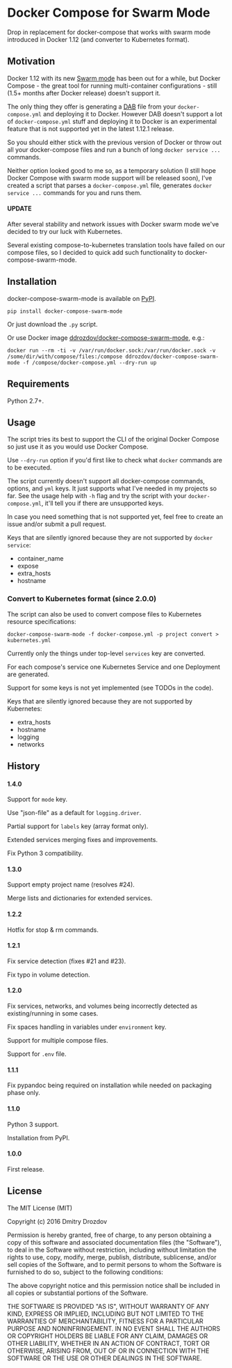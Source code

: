 # Docker Compose for Swarm Mode

Drop in replacement for docker-compose that works with swarm mode introduced in Docker 1.12 (and converter to Kubernetes format).

## Motivation

Docker 1.12 with its new [Swarm mode](https://docs.docker.com/engine/swarm/) has been out for a while, but Docker Compose - the great tool for running multi-container configurations - still (1.5+ months after Docker release) doesn't support it.

The only thing they offer is generating a [DAB](https://github.com/docker/docker/blob/master/experimental/docker-stacks-and-bundles.md) file from your `docker-compose.yml` and deploying it to Docker.
However DAB doesn't support a lot of `docker-compose.yml` stuff and deploying it to Docker is an experimental feature that is not supported yet in the latest 1.12.1 release.

So you should either stick with the previous version of Docker or throw out all your docker-compose files and run a bunch of long `docker service ...` commands.

Neither option looked good to me so, as a temporary solution (I still hope Docker Compose with swarm mode support will be released soon), I've created a script that parses a `docker-compose.yml` file, generates `docker service ...` commands for you and runs them.

#### UPDATE

After several stability and network issues with Docker swarm mode we've decided to try our luck with Kubernetes.

Several existing compose-to-kubernetes translation tools have failed on our compose files, so I decided to quick add such functionality to docker-compose-swarm-mode.

## Installation

docker-compose-swarm-mode is available on [PyPI](https://pypi.python.org/pypi/docker-compose-swarm-mode).

`pip install docker-compose-swarm-mode`

Or just download the `.py` script.

Or use Docker image [ddrozdov/docker-compose-swarm-mode](https://hub.docker.com/r/ddrozdov/docker-compose-swarm-mode/), e.g.:
```
docker run --rm -ti -v /var/run/docker.sock:/var/run/docker.sock -v /some/dir/with/compose/files:/compose ddrozdov/docker-compose-swarm-mode -f /compose/docker-compose.yml --dry-run up
```

## Requirements

Python 2.7+.

## Usage

The script tries its best to support the CLI of the original Docker Compose so just use it as you would use Docker Compose.

Use `--dry-run` option if you'd first like to check what `docker` commands are to be executed. 

The script currently doesn't support all docker-compose commands, options, and `yml` keys. It just supports what I've needed in my projects so far.
See the usage help with `-h` flag and try the script with your `docker-compose.yml`, it'll tell you if there are unsupported keys.

In case you need something that is not supported yet, feel free to create an issue and/or submit a pull request.

Keys that are silently ignored because they are not supported by `docker service`:
* container_name
* expose
* extra_hosts
* hostname

### Convert to Kubernetes format (since 2.0.0)

The script can also be used to convert compose files to Kubernetes resource specifications:
```
docker-compose-swarm-mode -f docker-compose.yml -p project convert > kubernetes.yml
```

Currently only the things under top-level `services` key are converted.

For each compose's service one Kubernetes Service and one Deployment are generated.

Support for some keys is not yet implemented (see TODOs in the code).

Keys that are silently ignored because they are not supported by Kubernetes:
* extra_hosts
* hostname
* logging
* networks

## History

#### 1.4.0

Support for `mode` key.

Use "json-file" as a default for `logging.driver`.

Partial support for `labels` key (array format only).

Extended services merging fixes and improvements.

Fix Python 3 compatibility.

#### 1.3.0

Support empty project name (resolves #24).

Merge lists and dictionaries for extended services.

#### 1.2.2

Hotfix for stop & rm commands.

#### 1.2.1

Fix service detection (fixes #21 and #23).

Fix typo in volume detection.

#### 1.2.0

Fix services, networks, and volumes being incorrectly detected as existing/running in some cases.

Fix spaces handling in variables under `environment` key.

Support for multiple compose files.

Support for `.env` file.

#### 1.1.1

Fix pypandoc being required on installation while needed on packaging phase only.

#### 1.1.0

Python 3 support.

Installation from PyPI.

#### 1.0.0

First release.

## License

The MIT License (MIT)

Copyright (c) 2016 Dmitry Drozdov

Permission is hereby granted, free of charge, to any person obtaining a copy of this software and associated documentation files (the "Software"), to deal in the Software without restriction, including without limitation the rights to use, copy, modify, merge, publish, distribute, sublicense, and/or sell copies of the Software, and to permit persons to whom the Software is furnished to do so, subject to the following conditions:

The above copyright notice and this permission notice shall be included in all copies or substantial portions of the Software.

THE SOFTWARE IS PROVIDED "AS IS", WITHOUT WARRANTY OF ANY KIND, EXPRESS OR IMPLIED, INCLUDING BUT NOT LIMITED TO THE WARRANTIES OF MERCHANTABILITY, FITNESS FOR A PARTICULAR PURPOSE AND NONINFRINGEMENT. IN NO EVENT SHALL THE AUTHORS OR COPYRIGHT HOLDERS BE LIABLE FOR ANY CLAIM, DAMAGES OR OTHER LIABILITY, WHETHER IN AN ACTION OF CONTRACT, TORT OR OTHERWISE, ARISING FROM, OUT OF OR IN CONNECTION WITH THE SOFTWARE OR THE USE OR OTHER DEALINGS IN THE SOFTWARE.
